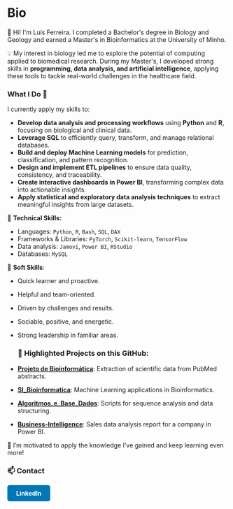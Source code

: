 # Bio

👋 Hi! I'm Luís Ferreira. I completed a Bachelor's degree in Biology and Geology and earned a Master's in Bioinformatics at the University of Minho.

💡 My interest in biology led me to explore the potential of computing applied to biomedical research. During my Master's, I developed strong skills in **programming, data analysis, and artificial intelligence**, applying these tools to tackle real-world challenges in the healthcare field.

### What I Do 🚀

I currently apply my skills to:

- **Develop data analysis and processing workflows** using **Python** and **R**, focusing on biological and clinical data.
- **Leverage SQL** to efficiently query, transform, and manage relational databases.
- **Build and deploy Machine Learning models** for prediction, classification, and pattern recognition.
- **Design and implement ETL pipelines** to ensure data quality, consistency, and traceability.
- **Create interactive dashboards in Power BI**, transforming complex data into actionable insights.
- **Apply statistical and exploratory data analysis techniques** to extract meaningful insights from large datasets.

🔧 **Technical Skills:**
- Languages: `Python`, `R`, `Bash`, `SQL`, `DAX`
- Frameworks & Libraries: `PyTorch`, `Scikit-learn`, `TensorFlow`
- Data analysis: `Jamovi`, `Power BI`, `RStudio` 
- Databases: `MySQL`

🧠 **Soft Skills**:

- Quick learner and proactive.
- Helpful and team-oriented.
- Driven by challenges and results.
- Sociable, positive, and energetic.
- Strong leadership in familiar areas.

  
  ### 📂 **Highlighted Projects on this GitHub:**
- [**Projeto de Bioinformática**](https://github.com/luisfsferreira/Projeto_de_bioinformatica): Extraction of scientific data from PubMed abstracts.
- [**SI_Bioinformatica**](https://github.com/luisfsferreira/SI_Bioinformatica): Machine Learning applications in Bioinformatics.
- [**Algoritmos_e_Base_Dados**](https://github.com/luisfsferreira/Algoritmos_e_Base_Dados): Scripts for sequence analysis and data structuring.
- [**Business-Intelligence**](https://github.com/luisfsferreira/Business-Intelligence): Sales data analysis report for a company in Power BI.

  

🌱 I’m motivated to apply the knowledge I’ve gained and keep learning even more!

<h3>📫 Contact</h3>

<a href="https://www.linkedin.com/in/luisferreira2001/" 
   style="display: inline-block; background-color: #0077b5; color: white; padding: 10px 20px; border-radius: 5px; text-decoration: none; font-weight: bold; font-size: 14px;">
   LinkedIn
</a>


